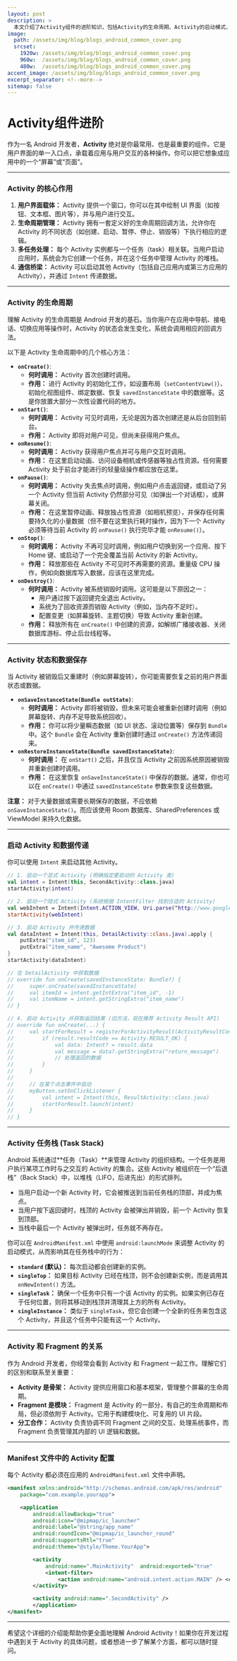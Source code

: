 ```yaml
---
layout: post
description: > 
  本文介绍了Activity组件的进阶知识，包括Activity的生命周期、Activity的启动模式、Activity的通信方式等。
image: 
  path: /assets/img/blog/blogs_android_common_cover.png
  srcset: 
    1920w: /assets/img/blog/blogs_android_common_cover.png
    960w:  /assets/img/blog/blogs_android_common_cover.png
    480w:  /assets/img/blog/blogs_android_common_cover.png
accent_image: /assets/img/blog/blogs_android_common_cover.png
excerpt_separator: <!--more-->
sitemap: false
---
```

# Activity组件进阶
作为一名 Android 开发者，**Activity** 绝对是你最常用、也是最重要的组件。它是用户界面的单一入口点，承载着应用与用户交互的各种操作。你可以把它想象成应用中的一个“屏幕”或“页面”。

-----

### Activity 的核心作用

1.  **用户界面载体：** Activity 提供一个窗口，你可以在其中绘制 UI 界面（如按钮、文本框、图片等），并与用户进行交互。
2.  **生命周期管理：** Activity 拥有一套定义好的生命周期回调方法，允许你在 Activity 的不同状态（如创建、启动、暂停、停止、销毁等）下执行相应的逻辑。
3.  **多任务处理：** 每个 Activity 实例都与一个任务（task）相关联。当用户启动应用时，系统会为它创建一个任务，并在这个任务中管理 Activity 的堆栈。
4.  **通信桥梁：** Activity 可以启动其他 Activity（包括自己应用内或第三方应用的 Activity），并通过 `Intent` 传递数据。

-----

### Activity 的生命周期

理解 Activity 的生命周期是 Android 开发的基石。当你用户在应用中导航、接电话、切换应用等操作时，Activity 的状态会发生变化，系统会调用相应的回调方法。

以下是 Activity 生命周期中的几个核心方法：

  * **`onCreate()`**:
      * **何时调用：** Activity 首次创建时调用。
      * **作用：** 进行 Activity 的初始化工作，如设置布局（`setContentView()`）、初始化视图组件、绑定数据、恢复 `savedInstanceState` 中的数据等。这是你放置大部分一次性设置代码的地方。
  * **`onStart()`**:
      * **何时调用：** Activity 可见时调用，无论是因为首次创建还是从后台回到前台。
      * **作用：** Activity 即将对用户可见，但尚未获得用户焦点。
  * **`onResume()`**:
      * **何时调用：** Activity 获得用户焦点并可与用户交互时调用。
      * **作用：** 在这里启动动画、访问设备相机或传感器等独占性资源。任何需要 Activity 处于前台才能进行的轻量级操作都应放在这里。
  * **`onPause()`**:
      * **何时调用：** Activity 失去焦点时调用，例如用户点击返回键，或启动了另一个 Activity 但当前 Activity 仍然部分可见（如弹出一个对话框），或屏幕关闭。
      * **作用：** 在这里暂停动画、释放独占性资源（如相机预览），并保存任何需要持久化的小量数据（但不要在这里执行耗时操作，因为下一个 Activity 必须等待当前 Activity 的 `onPause()` 执行完毕才能 `onResume()`）。
  * **`onStop()`**:
      * **何时调用：** Activity 不再可见时调用，例如用户切换到另一个应用、按下 Home 键、或启动了一个完全覆盖当前 Activity 的新 Activity。
      * **作用：** 释放那些在 Activity 不可见时不再需要的资源。重量级 CPU 操作，例如向数据库写入数据，应该在这里完成。
  * **`onDestroy()`**:
      * **何时调用：** Activity 被系统销毁时调用。这可能是以下原因之一：
          * 用户通过按下返回键完全退出 Activity。
          * 系统为了回收资源而销毁 Activity（例如，当内存不足时）。
          * 配置变更（如屏幕旋转、主题切换）导致 Activity 重新创建。
      * **作用：** 释放所有在 `onCreate()` 中创建的资源，如解绑广播接收器、关闭数据库游标、停止后台线程等。

-----

### Activity 状态和数据保存

当 Activity 被销毁后又重建时（例如屏幕旋转），你可能需要恢复之前的用户界面状态或数据。

  * **`onSaveInstanceState(Bundle outState)`**:
      * **何时调用：** Activity 即将被销毁，但未来可能会被重新创建时调用（例如屏幕旋转、内存不足导致系统回收）。
      * **作用：** 你可以将少量瞬态数据（如 UI 状态、滚动位置等）保存到 `Bundle` 中。这个 `Bundle` 会在 Activity 重新创建时通过 `onCreate()` 方法传递回来。
  * **`onRestoreInstanceState(Bundle savedInstanceState)`**:
      * **何时调用：** 在 `onStart()` 之后，并且仅当 Activity 之前因系统原因被销毁并重新创建时调用。
      * **作用：** 在这里恢复 `onSaveInstanceState()` 中保存的数据。通常，你也可以在 `onCreate()` 中通过 `savedInstanceState` 参数来恢复这些数据。

**注意：** 对于大量数据或需要长期保存的数据，不应依赖 `onSaveInstanceState()`。而应该使用 Room 数据库、SharedPreferences 或 ViewModel 来持久化数据。

-----

### 启动 Activity 和数据传递

你可以使用 `Intent` 来启动其他 Activity。

```kotlin
// 1. 启动一个显式 Activity (明确指定要启动的 Activity 类)
val intent = Intent(this, SecondActivity::class.java)
startActivity(intent)

// 2. 启动一个隐式 Activity (系统根据 IntentFilter 找到合适的 Activity)
val webIntent = Intent(Intent.ACTION_VIEW, Uri.parse("http://www.google.com"))
startActivity(webIntent)

// 3. 启动 Activity 并传递数据
val dataIntent = Intent(this, DetailActivity::class.java).apply {
    putExtra("item_id", 123)
    putExtra("item_name", "Awesome Product")
}
startActivity(dataIntent)

// 在 DetailActivity 中获取数据
// override fun onCreate(savedInstanceState: Bundle?) {
//     super.onCreate(savedInstanceState)
//     val itemId = intent.getIntExtra("item_id", -1)
//     val itemName = intent.getStringExtra("item_name")
// }

// 4. 启动 Activity 并获取返回结果 (旧方法，现在推荐 Activity Result API)
// override fun onCreate(...) {
//     val startForResult = registerForActivityResult(ActivityResultContracts.StartActivityForResult()) { result ->
//         if (result.resultCode == Activity.RESULT_OK) {
//             val data: Intent? = result.data
//             val message = data?.getStringExtra("return_message")
//             // 处理返回的数据
//         }
//     }
//
//     // 在某个点击事件中启动
//     myButton.setOnClickListener {
//         val intent = Intent(this, ResultActivity::class.java)
//         startForResult.launch(intent)
//     }
// }
```

-----

### Activity 任务栈 (Task Stack)

Android 系统通过\*\*任务（Task）\*\*来管理 Activity 的组织结构。一个任务是用户执行某项工作时与之交互的 Activity 的集合。这些 Activity 被组织在一个“后退栈”（Back Stack）中，以堆栈（LIFO，后进先出）的形式排列。

  * 当用户启动一个新 Activity 时，它会被推送到当前任务栈的顶部，并成为焦点。
  * 当用户按下返回键时，栈顶的 Activity 会被弹出并销毁，前一个 Activity 恢复到顶部。
  * 当栈中最后一个 Activity 被弹出时，任务就不再存在。

你可以在 `AndroidManifest.xml` 中使用 `android:launchMode` 来调整 Activity 的启动模式，从而影响其在任务栈中的行为：

  * **`standard` (默认)：** 每次启动都会创建新的实例。
  * **`singleTop`：** 如果目标 Activity 已经在栈顶，则不会创建新实例，而是调用其 `onNewIntent()` 方法。
  * **`singleTask`：** 确保一个任务中只有一个该 Activity 的实例。如果实例已存在于任何位置，则将其移动到栈顶并清理其上方的所有 Activity。
  * **`singleInstance`：** 类似于 `singleTask`，但它会创建一个全新的任务来包含这个 Activity，并且这个任务中只能有这一个 Activity。

-----

### Activity 和 Fragment 的关系

作为 Android 开发者，你经常会看到 Activity 和 Fragment 一起工作。理解它们的区别和联系至关重要：

  * **Activity 是骨架：** Activity 提供应用窗口和基本框架，管理整个屏幕的生命周期。
  * **Fragment 是模块：** Fragment 是 Activity 的一部分，有自己的生命周期和布局，但必须依附于 Activity。它用于构建模块化、可复用的 UI 片段。
  * **分工合作：** Activity 负责协调不同 Fragment 之间的交互、处理系统事件，而 Fragment 负责管理其内部的 UI 逻辑和数据。

-----

### Manifest 文件中的 Activity 配置

每个 Activity 都必须在应用的 `AndroidManifest.xml` 文件中声明。

```xml
<manifest xmlns:android="http://schemas.android.com/apk/res/android"
    package="com.example.yourapp">

    <application
        android:allowBackup="true"
        android:icon="@mipmap/ic_launcher"
        android:label="@string/app_name"
        android:roundIcon="@mipmap/ic_launcher_round"
        android:supportsRtl="true"
        android:theme="@style/Theme.YourApp">

        <activity
            android:name=".MainActivity"  android:exported="true"      android:launchMode="singleTask" android:screenOrientation="portrait" android:configChanges="orientation|screenSize|keyboardHidden" >
            <intent-filter>
                <action android:name="android.intent.action.MAIN" /> <category android:name="android.intent.category.LAUNCHER" /> </intent-filter>
        </activity>

        <activity android:name=".SecondActivity" />
        </application>
</manifest>
```

-----

希望这个详细的介绍能帮助你更全面地理解 Android Activity！如果你在开发过程中遇到关于 Activity 的具体问题，或者想进一步了解某个方面，都可以随时提问。